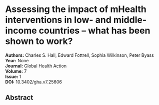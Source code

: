 # Assessing the impact of mHealth interventions in low- and middle-income countries – what has been shown to work?

**Authors:** Charles S. Hall, Edward Fottrell, Sophia Wilkinson, Peter Byass  
**Year:** None  
**Journal:** Global Health Action  
**Volume:** 7  
**Issue:** 1  
**DOI:** 10.3402/gha.v7.25606  

## Abstract


